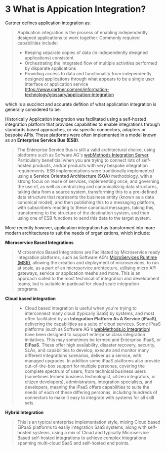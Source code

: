 # 3 What is Appication Integration?

Gartner defines application integration as:

> Application integration is the process of enabling independently designed applications to work together. Commonly required capabilities include:
>
> * Keeping separate copies of data (in independently designed applications) consistent
> * Orchestrating the integrated flow of multiple activities performed by disparate applications
> * Providing access to data and functionality from independently designed applications through what appears to be a single user interface or application service
>   https://www.gartner.com/en/information-technology/glossary/application-integration

which is a succinct and accurate defition of what application integration is generally considered to be.

Historically Application integration was facilitated using a self-hosted integration platform that provides capabilities to enable integrations through standards based approaches, or via specific connectors, adapters or bespoke APIs.  These platforms were often implemented in a model known as an __Enterprise Service Bus (ESB)__.

> The Enterprise Service Bus is still a valid architectural choice, using platforms such as Sofware AG's [webMethods Integration  Server](https://www.softwareag.com/en_corporate/platform/integration-apis/webmethods-integration.html).  Particulalry beneficial when you are trying to connect lots of self-hosted products, and/or products with very bespoke integration requirements.  ESB implementations were traditionally implemented using a __Service Oriented Architecture (SOA)__ methodology, with a strong focus on reuse of services, implementing once, and governing the use of, as well as centralizing and canonicalizing data structures, taking data from a source system, transforming this to a pre-defined data structure that represents the business entity (known as a data canonical model), and then publishing this to a messaging platform, with subscribers reacting to these canonical messages, taking this, transforming to the structure of the destination system, and then using one of ESB functions to send this data to the target system.

More recently however, application integration has transformed into more modern architectures to suit the needs of organizations, which include:

__Microservice Based Integrations__

> Microservice Based Integrations are Facilitated by Microservice ready integration platforms, such as Software AG's [MicroServices Runtime (MSR)](https://www.softwareag.com/en_corporate/platform/integration-apis/microservices-platform.html), allowing the creation and deployment of microservices, to run at scale, as a part of an microservice archtecture, utilising micro API gateways, service or application meshs and more.  This is an approach suited to the most technical of integration and development teams, but is suitable in particual for cloud scale integration programs.

 __Cloud based integration__

> * Cloud based integration is useful when you're trying to interconnect many cloud (typically SaaS) by systems, and most often facilitated by an __Integration Platform As A Service (iPaaS)__, delivering the capabilities as a suite of cloud services. Some iPaaS platforms (such as Software AG's [webMethods.io Integration](https://www.softwareag.com/en_corporate/platform/integration-apis/api-integration-platform.html)) have been designed to support enterprise class integration initiatives.  This may sometimes be termed and Enterprise iPaaS, or __EiPaaS__.  These offer high availability, disaster recovery, security, SLAs, and capabilities to develop, execute and monitor many different integrations scenarios, deliver as a service, with managed upgrades.  In addition some iPaaS platforms also provide out-of-the-box support for multiple personas, covering the complete spectrum of users, from technical business users (sometimes termed business technologist, citizen integrators, or citizen developers), administrators, integration specialists, and developers, meaning the iPaaS offers capabilities to suite the needs of each of these differing personas, including hundreds of connectors to make it easy to integrate with systems for all skill sets.

__Hybrid Integration__

> This is an typical enterprise implementation style, mixing Cloud based EiPaaS platforms to easily integration SaaS systems, along with self-hosted systems, using a mix of Cloud and typically Microservice Based self-hosted integrations to achieve complex integrations spanning multi-cloud SaaS and self-hosted end points.
